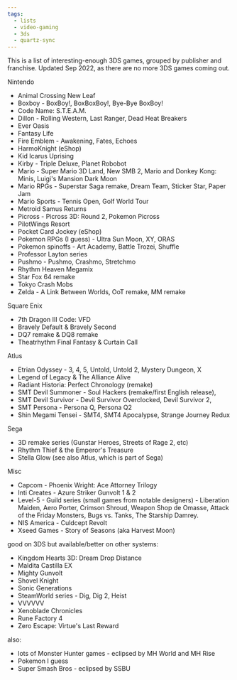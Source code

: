 ```yaml
---
tags:
  - lists
  - video-gaming
  - 3ds
  - quartz-sync
---
```


This is a list of interesting-enough 3DS games, grouped by publisher and franchise. Updated Sep 2022, as there are no more 3DS games coming out.

Nintendo
- Animal Crossing New Leaf
- Boxboy - BoxBoy!, BoxBoxBoy!, Bye-Bye BoxBoy!
- Code Name: S.T.E.A.M.
- Dillon - Rolling Western, Last Ranger, Dead Heat Breakers
- Ever Oasis
- Fantasy Life
- Fire Emblem - Awakening, Fates, Echoes
- HarmoKnight (eShop)
- Kid Icarus Uprising
- Kirby - Triple Deluxe, Planet Robobot
- Mario - Super Mario 3D Land, New SMB 2, Mario and Donkey Kong: Minis, Luigi's Mansion Dark Moon
- Mario RPGs - Superstar Saga remake, Dream Team, Sticker Star, Paper Jam
- Mario Sports - Tennis Open, Golf World Tour
- Metroid Samus Returns
- Picross - Picross 3D: Round 2, Pokemon Picross
- PilotWings Resort
- Pocket Card Jockey (eShop)
- Pokemon RPGs (I guess) - Ultra Sun Moon, XY, ORAS
- Pokemon spinoffs - Art Academy, Battle Trozei, Shuffle
- Professor Layton series
- Pushmo - Pushmo, Crashmo, Stretchmo
- Rhythm Heaven Megamix
- Star Fox 64 remake
- Tokyo Crash Mobs
- Zelda - A Link Between Worlds, OoT remake, MM remake


Square Enix
- 7th Dragon III Code: VFD
- Bravely Default & Bravely Second
- DQ7 remake & DQ8 remake
- Theatrhythm Final Fantasy & Curtain Call


Atlus
- Etrian Odyssey - 3, 4, 5, Untold, Untold 2, Mystery Dungeon, X
- Legend of Legacy & The Alliance Alive
- Radiant Historia: Perfect Chronology (remake)
- SMT Devil Summoner - Soul Hackers (remake/first English release),
- SMT Devil Survivor - Devil Survivor Overclocked, Devil Survivor 2,
- SMT Persona - Persona Q, Persona Q2
- Shin Megami Tensei - SMT4, SMT4 Apocalypse, Strange Journey Redux

Sega
- 3D remake series (Gunstar Heroes, Streets of Rage 2, etc)
- Rhythm Thief & the Emperor's Treasure
- Stella Glow
(see also Atlus, which is part of Sega)

Misc
- Capcom - Phoenix Wright: Ace Attorney Trilogy
- Inti Creates - Azure Striker Gunvolt 1 & 2
- Level-5 - Guild series (small games from notable designers) - Liberation Maiden, Aero Porter, Crimson Shroud, Weapon Shop de Omasse, Attack of the Friday Monsters, Bugs vs. Tanks, The Starship Damrey.
- NIS America - Culdcept Revolt
- Xseed Games - Story of Seasons (aka Harvest Moon)

good on 3DS but available/better on other systems:
- Kingdom Hearts 3D: Dream Drop Distance
- Maldita Castilla EX
- Mighty Gunvolt
- Shovel Knight
- Sonic Generations
- SteamWorld series - Dig, Dig 2, Heist
- VVVVVV
- Xenoblade Chronicles
- Rune Factory 4 
- Zero Escape: Virtue's Last Reward

also:
- lots of Monster Hunter games - eclipsed by MH World and MH Rise
- Pokemon I guess
- Super Smash Bros - eclipsed by SSBU
